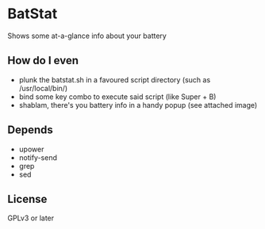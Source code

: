 # BatStat

Shows some at-a-glance info about your battery
## How do I even
- plunk the batstat.sh in a favoured script directory (such as /usr/local/bin/)
- bind some key combo to execute said script (like Super + B)
- shablam, there's you battery info in a handy popup (see attached image)

## Depends
- upower
- notify-send
- grep
- sed

## License
GPLv3 or later

